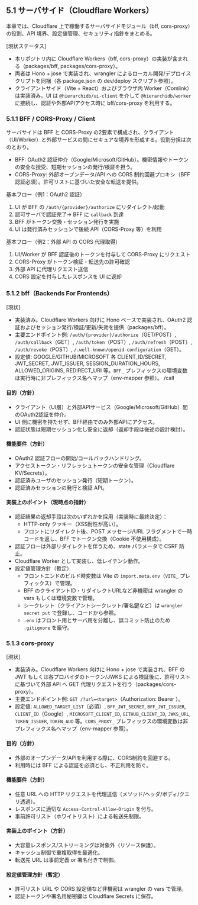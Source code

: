 ## 5.1 サーバサイド（Cloudflare Workers）

本章では、Cloudflare 上で稼働するサーバサイドモジュール（bff, cors-proxy）の役割、API 境界、設定値管理、セキュリティ指針をまとめる。

[現状ステータス]
- 本リポジトリ内に Cloudflare Workers（bff, cors-proxy）の実装が含まれる（packages/bff, packages/cors-proxy）。
- 両者は Hono + jose で実装され、wrangler によるローカル開発/デプロイスクリプトを同梱（各 package.json の dev/deploy スクリプト参照）。
- クライアントサイド（Vite + React）およびブラウザ内 Worker（Comlink）は実装済み。UI は `@hierarchidb/ui-client` を介して `@hierarchidb/worker` に接続し、認証や外部APIアクセス時に bff/cors-proxy を利用する。

### 5.1.1 BFF / CORS-Proxy / Client

サーバサイドは BFF と CORS-Proxy の2要素で構成され、クライアント（UI/Worker）と外部サービスの間にセキュアな境界を形成する。役割分担は次のとおり。

- BFF: OAuth2 認証仲介（Google/Microsoft/GitHub）。機密情報やトークンの安全な授受、短期セッションの発行/検証を担う。
- CORS-Proxy: 外部オープンデータ/API への CORS 制約回避プロキシ（BFF 認証必須）。許可リストに基づいた安全な転送を提供。

基本フロー（例1：OAuth2 認証）
1) UI が BFF の `/auth/{provider}/authorize` にリダイレクト/起動
2) 認可サーバで認証完了→ BFF に `callback` 到達
3) BFF がトークン交換・セッション発行を実施
4) UI は発行済みセッションで後続 API（CORS-Proxy 等）を利用

基本フロー（例2：外部 API の CORS 代理取得）
1) UI/Worker が BFF 認証後のトークンを付与して CORS-Proxy にリクエスト
2) CORS-Proxy がトークン検証・転送先の許可確認
3) 外部 API に代理リクエスト送信
4) CORS 設定を付与したレスポンスを UI に返却

### 5.1.2 bff（Backends For Frontends）

[現状]
- 実装済み。Cloudflare Workers 向けに Hono ベースで実装され、OAuth2 認証およびセッション発行/検証/更新/失効を提供（packages/bff）。
- 主要エンドポイント例: `/auth/{provider}/authorize`（GET/POST）, `/auth/callback`（GET）, `/auth/token`（POST）, `/auth/refresh`（POST）, `/auth/revoke`（POST）, `/.well-known/openid-configuration`（GET）。
- 設定値: GOOGLE/GITHUB/MICROSOFT 各 CLIENT_ID/SECRET, JWT_SECRET, JWT_ISSUER, SESSION_DURATION_HOURS, ALLOWED_ORIGINS, REDIRECT_URI 等。`BFF_` プレフィックスの環境変数は実行時に非プレフィックス名へマップ（env-mapper 参照）。
/call
#### 目的（方針）
- クライアント（UI層）と外部APIサービス（Google/Microsoft/GitHub）間のOAuth2認証を仲介。
- UI 側に機密を持たせず、BFF経由でのみ外部APIにアクセス。
- 認証状態は短期セッション化し安全に返却（返却手段は後述の設計検討）。

#### 機能要件（方針）
- OAuth2 認証フローの開始/コールバックハンドリング。
- アクセストークン・リフレッシュトークンの安全な管理（Cloudflare KV/Secrets）。
- 認証済みユーザのセッション発行（短期トークン）。
- 認証済みセッションの発行と検証 API。

#### 実装上のポイント（現時点の指針）
- 認証結果の返却手段は次のいずれかを採用（実装時に最終決定）：
  - HTTP-only クッキー（XSS耐性が高い）。
  - フロントにリダイレクト後、POST メッセージ/URL フラグメントで一時コードを返し、BFF でトークン交換（Cookie 不使用構成）。
- 認証フローは外部リダイレクトを伴うため、state パラメータで CSRF 防止。
- Cloudflare Worker として実装し、低レイテンシ動作。
- 設定値管理方針（暫定）
  - フロントエンドのビルド時変数は Vite の `import.meta.env`（`VITE_` プレフィックス）で管理。
  - BFF のクライアントID・リダイレクトURLなど非機密は wrangler の vars もしくは環境変数で管理。
  - シークレット（クライアントシークレット/署名鍵など）は `wrangler secret put` で登録し、コードから参照。
  - `.env` はフロント用とサーバ用を分離し、誤コミット防止のため `.gitignore` を厳守。

### 5.1.3 cors-proxy

[現状]
- 実装済み。Cloudflare Workers 向けに Hono + jose で実装され、BFF の JWT もしくは各プロバイダのトークン/JWKS による検証後に、許可リストに基づいて外部 API へ GET 代理リクエストを行う（packages/cors-proxy）。
- 主要エンドポイント例: `GET /?url=<target>`（Authorization: Bearer <token>）。
- 設定値: `ALLOWED_TARGET_LIST`（必須）, `BFF_JWT_SECRET`, `BFF_JWT_ISSUER`, `CLIENT_ID`（Google）, `MICROSOFT_CLIENT_ID`, `GITHUB_CLIENT_ID`, `JWKS_URL`, `TOKEN_ISSUER`, `TOKEN_AUD` 等。`CORS_PROXY_` プレフィックスの環境変数は非プレフィックス名へマップ（env-mapper 参照）。

#### 目的（方針）
- 外部のオープンデータ/APIを利用する際に、CORS制約を回避する。
- 利用時には BFF による認証を必須とし、不正利用を防ぐ。

#### 機能要件（方針）
- 任意 URL への HTTP リクエストを代理送信（メソッド/ヘッダ/ボディ/クエリ透過）。
- レスポンスに適切な `Access-Control-Allow-Origin` を付与。
- 事前許可リスト（ホワイトリスト）による転送先制限。

#### 実装上のポイント（方針）
- 大容量レスポンス/ストリーミングは対象外（リソース保護）。
- キャッシュ制御で重複取得を最適化。
- 転送先 URL は事前定義 or 署名付きで制御。

#### 設定値管理方針（暫定）
- 許可リスト URL や CORS 設定値など非機密は wrangler の vars で管理。
- 認証トークンや署名用秘密鍵は Cloudflare Secrets に保存。
